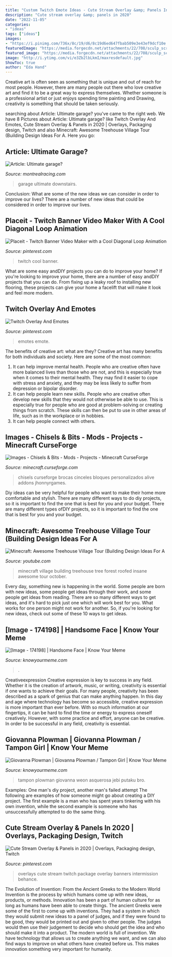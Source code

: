 ```yaml
---
title: "Custom Twitch Emote Ideas - Cute Stream Overlay &amp; Panels In 2020"
description: "Cute stream overlay &amp; panels in 2020"
date: "2022-11-05"
categories:
- "ideas"
tags: ["ideas"]
images:
- "https://i.pinimg.com/736x/8c/19/d6/8c19d6ed647fbab509e3e43ef9dcf10e.jpg"
featuredImage: "https://media.forgecdn.net/attachments/22/708/sculp_screen11.png"
featured_image: "https://media.forgecdn.net/attachments/22/708/sculp_screen11.png"
image: "http://i.ytimg.com/vi/e3Zb2lbLkmI/maxresdefault.jpg"
ShowToc: true
author: "Eda Hand"
---
```



Creative art is often seen as something that is unique and out of reach for most people. However, there are many people out there who love creative art and find it to be a great way to express themselves. Whether someone is a professional artist or just enjoys spending time painting and Drawing, creativity is something that should be taken seriously.

	

		
searching about Article: Ultimate garage? you've came to the right web. We have 8 Pictures about Article: Ultimate garage? like Twitch Overlay And Emotes, Cute Stream Overlay &amp; Panels in 2020 | Overlays, Packaging design, Twitch and also Minecraft: Awesome Treehouse Village Tour (Building Design Ideas For A. Here you go:
		
    
## Article: Ultimate Garage?

<img loading=lazy src="http://montrealracing.com/images/0310garage07.jpg" onerror="this.onerror=null;this.src='https://tse1.mm.bing.net/th?id=OIP.FyHk-OweUzvwkGfGVIt2wQHaE9&amp;pid=15.1';" alt="Article: Ultimate garage?">

_Source: montrealracing.com_

>garage ultimate downstairs. 

	

Conclusion: What are some of the new ideas we can consider in order to improve our lives?
There are a number of new ideas that could be considered in order to improve our lives.

    
## Placeit - Twitch Banner Video Maker With A Cool Diagonal Loop Animation

<img loading=lazy src="https://i.pinimg.com/736x/e6/dd/32/e6dd327d51568563a0ab09d150e9ddea.jpg" onerror="this.onerror=null;this.src='https://tse4.mm.bing.net/th?id=OIP.95woeGg_pd5UVKrtemhtpQHaEK&amp;pid=15.1';" alt="Placeit - Twitch Banner Video Maker with a Cool Diagonal Loop Animation">

_Source: pinterest.com_

>twitch cool banner. 

	

What are some easy andDIY projects you can do to improve your home?
If you're looking to improve your home, there are a number of easy andDIY projects that you can do. From fixing up a leaky roof to installing new flooring, these projects can give your home a facelift that will make it look and feel more modern.

    
## Twitch Overlay And Emotes

<img loading=lazy src="https://i.pinimg.com/736x/8c/19/d6/8c19d6ed647fbab509e3e43ef9dcf10e.jpg" onerror="this.onerror=null;this.src='https://tse3.mm.bing.net/th?id=OIP.ezlVngCKAK9kqogpmuSJ8AHaEK&amp;pid=15.1';" alt="Twitch Overlay And Emotes">

_Source: pinterest.com_

>emotes emote. 

	

The benefits of creative art: what are they?
Creative art has many benefits for both individuals and society. Here are some of the most common: 
1) It can help improve mental health. People who are creative often have more balanced lives than those who are not, and this is especially true when it comes to their mental health. They may find it easier to cope with stress and anxiety, and they may be less likely to suffer from depression or bipolar disorder.
2) It can help people learn new skills. People who are creative often develop new skills that they would not otherwise be able to use. This is especially true for people who are good at problem-solving or creating things from scratch. These skills can then be put to use in other areas of life, such as in the workplace or in hobbies.
3) It can help people connect with others.

    
## Images - Chisels &amp; Bits - Mods - Projects - Minecraft CurseForge

<img loading=lazy src="https://media.forgecdn.net/attachments/22/708/sculp_screen11.png" onerror="this.onerror=null;this.src='https://tse3.mm.bing.net/th?id=OIP.r_MZfvfraMYgWqspCX2UjAHaFB&amp;pid=15.1';" alt="Images - Chisels &amp; Bits - Mods - Projects - Minecraft CurseForge">

_Source: minecraft.curseforge.com_

>chisels curseforge brocas cinceles bloques personalizados alive addons jhonnyrgames. 

	

Diy ideas can be very helpful for people who want to make their home more comfortable and stylish. There are many different ways to do diy projects, so it is important to find the one that is best for you and your budget. There are many different types ofDIY projects, so it is important to find the one that is best for you and your budget.

    
## Minecraft: Awesome Treehouse Village Tour (Building Design Ideas For A

<img loading=lazy src="http://i.ytimg.com/vi/e3Zb2lbLkmI/maxresdefault.jpg" onerror="this.onerror=null;this.src='https://tse1.mm.bing.net/th?id=OIP.SltNmQ7Er9vJLT6GfVJdPwHaEK&amp;pid=15.1';" alt="Minecraft: Awesome Treehouse Village Tour (Building Design Ideas For A">

_Source: youtube.com_

>minecraft village building treehouse tree forest roofed insane awesome tour october. 

	

Every day, something new is happening in the world. Some people are born with new ideas, some people get ideas through their work, and some people get ideas from reading. There are so many different ways to get ideas, and it's hard to pick just one which will work best for you. What works for one person might not work for another. So, if you're looking for new ideas, check out some of these 10 ways to get ideas.

    
## [Image - 174198] | Handsome Face | Know Your Meme

<img loading=lazy src="http://i1.kym-cdn.com/photos/images/facebook/000/174/198/handsomefaceObama.png" onerror="this.onerror=null;this.src='https://tse3.mm.bing.net/th?id=OIP.mjB2ciX9ynBBJUaH7PRCbgHaFT&amp;pid=15.1';" alt="[Image - 174198] | Handsome Face | Know Your Meme">

_Source: knowyourmeme.com_

>. 

	

Creativeexpression
Creative expression is key to success in any field. Whether it is the creation of artwork, music, or writing, creativity is essential if one wants to achieve their goals. For many people, creativity has been described as a spark of genius that can make anything happen. In this day and age where technology has become so accessible, creative expression is more important than ever before. With so much information at our fingertips, it can be hard to find the time or energy to express oneself creatively. However, with some practice and effort, anyone can be creative. In order to be successful in any field, creativity is essential.

    
## Giovanna Plowman | Giovanna Plowman / Tampon Girl | Know Your Meme

<img loading=lazy src="https://i.kym-cdn.com/photos/images/facebook/000/483/201/03b.jpg" onerror="this.onerror=null;this.src='https://tse2.mm.bing.net/th?id=OIP.aqTGVuUXbK_Khe-y14LVzwHaEF&amp;pid=15.1';" alt="Giovanna Plowman | Giovanna Plowman / Tampon Girl | Know Your Meme">

_Source: knowyourmeme.com_

>tampon plowman giovanna weon asquerosa jebi putaku bro. 

	

Examples: One man's diy project, another man's failed attempt
The following are examples of how someone might go about creating a DIY project. The first example is a man who has spent years tinkering with his own invention, while the second example is someone who has unsuccessfully attempted to do the same thing.

    
## Cute Stream Overlay &amp; Panels In 2020 | Overlays, Packaging Design, Twitch

<img loading=lazy src="https://i.pinimg.com/originals/01/4c/97/014c973dc2c59d45596aa6e37f14ca9d.png" onerror="this.onerror=null;this.src='https://tse3.mm.bing.net/th?id=OIP.Qzp2RD2VCc8BQfKU1lUUTQHaEL&amp;pid=15.1';" alt="Cute Stream Overlay &amp; Panels in 2020 | Overlays, Packaging design, Twitch">

_Source: pinterest.com_

>overlays cute stream twitch package overlay banners intermission behance. 

	

The Evolution of Invention: From the Ancient Greeks to the Modern World
Invention is the process by which humans come up with new ideas, products, or methods. Innovation has been a part of human culture for as long as humans have been able to create things. The ancient Greeks were some of the first to come up with inventions. They had a system in which they would submit new ideas to a panel of judges, and if they were found to be good, they would be printed out and given to other people. The judges would then use their judgement to decide who should get the idea and who should make it into a product.
The modern world is full of invention. We have technology that allows us to create anything we want, and we can also find ways to improve on what others have created before us. This makes innovation something very important for humanity.

